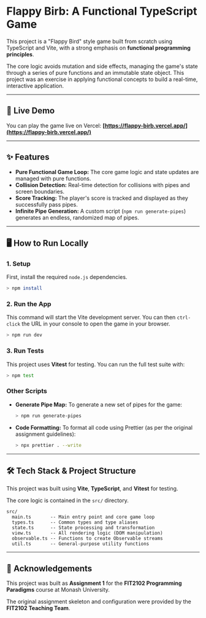 # Flappy Birb: A Functional TypeScript Game

This project is a "Flappy Bird" style game built from scratch using TypeScript and Vite, with a strong emphasis on **functional programming principles**.

The core logic avoids mutation and side effects, managing the game's state through a series of pure functions and an immutable state object. This project was an exercise in applying functional concepts to build a real-time, interactive application.

-----

## 🚀 Live Demo

You can play the game live on Vercel: **[https://flappy-birb.vercel.app/](https://flappy-birb.vercel.app/)**

-----

## ✨ Features

  * **Pure Functional Game Loop:** The core game logic and state updates are managed with pure functions.
  * **Collision Detection:** Real-time detection for collisions with pipes and screen boundaries.
  * **Score Tracking:** The player's score is tracked and displayed as they successfully pass pipes.
  * **Infinite Pipe Generation:** A custom script (`npm run generate-pipes`) generates an endless, randomized map of pipes.

-----

## 🖥️ How to Run Locally

### 1\. Setup

First, install the required `node.js` dependencies.

```bash
> npm install
```

### 2\. Run the App

This command will start the Vite development server. You can then `ctrl-click` the URL in your console to open the game in your browser.

```bash
> npm run dev
```

### 3\. Run Tests

This project uses **Vitest** for testing. You can run the full test suite with:

```bash
> npm test
```

### Other Scripts

  * **Generate Pipe Map:** To generate a new set of pipes for the game:
    ```bash
    > npm run generate-pipes
    ```
  * **Code Formatting:** To format all code using Prettier (as per the original assignment guidelines):
    ```bash
    > npx prettier . --write
    ```

-----

## 🛠️ Tech Stack & Project Structure

This project was built using **Vite**, **TypeScript**, and **Vitest** for testing.

The core logic is contained in the `src/` directory.

```
src/
  main.ts       -- Main entry point and core game loop
  types.ts      -- Common types and type aliases
  state.ts      -- State processing and transformation
  view.ts       -- All rendering logic (DOM manipulation)
  observable.ts -- Functions to create Observable streams
  util.ts       -- General-purpose utility functions
```

-----

## 📜 Acknowledgements

This project was built as **Assignment 1** for the **FIT2102 Programming Paradigms** course at Monash University.

The original assignment skeleton and configuration were provided by the **FIT2102 Teaching Team**.
